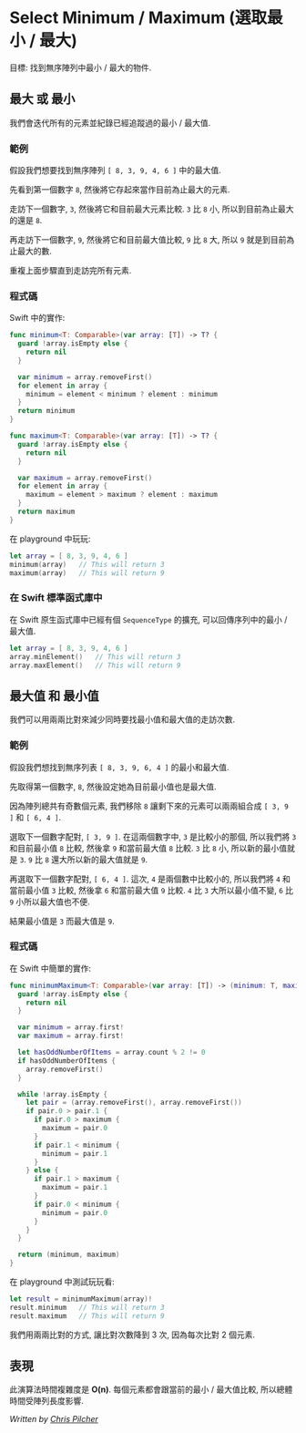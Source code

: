 # Select Minimum / Maximum (選取最小 / 最大)

<!--
Goal: Find the minimum/maximum object in an unsorted array.
-->

目標: 找到無序陣列中最小 / 最大的物件.

<!--
## Maximum or minimum

We have an array of generic objects and we iterate over all the objects keeping track of the minimum/maximum element so far.
-->

## 最大 或 最小

我們會迭代所有的元素並紀錄已經追蹤過的最小 / 最大值.

<!--
### An example

Let's say the we want to find the maximum value in the unsorted list `[ 8, 3, 9, 4, 6 ]`.

Pick the first number, `8`, and store it as the maximum element so far. 

Pick the next number from the list, `3`, and compare it to the current maximum. `3` is less than `8` so the maximum `8` does not change.

Pick the next number from the list, `9`, and compare it to the current maximum. `9` is greater than `8` so we store `9` as the maximum.

Repeat this process until the all elements in the list have been processed.
-->

### 範例

假設我們想要找到無序陣列 `[ 8, 3, 9, 4, 6 ]` 中的最大值.

先看到第一個數字 `8`, 然後將它存起來當作目前為止最大的元素.

走訪下一個數字, `3`, 然後將它和目前最大元素比較. `3` 比 `8` 小, 所以到目前為止最大的還是 `8`.

再走訪下一個數字, `9`, 然後將它和目前最大值比較, `9` 比 `8` 大, 所以 `9` 就是到目前為止最大的數.

重複上面步驟直到走訪完所有元素.

<!--
### The code

Here is a simple implementation in Swift:
-->

### 程式碼

Swift 中的實作:

```swift
func minimum<T: Comparable>(var array: [T]) -> T? {
  guard !array.isEmpty else {
    return nil
  }

  var minimum = array.removeFirst()
  for element in array {
    minimum = element < minimum ? element : minimum
  }
  return minimum
}

func maximum<T: Comparable>(var array: [T]) -> T? {
  guard !array.isEmpty else {
    return nil
  }

  var maximum = array.removeFirst()
  for element in array {
    maximum = element > maximum ? element : maximum
  }
  return maximum
}
```

<!--
Put this code in a playground and test it like so:
-->

在 playground 中玩玩:

```swift
let array = [ 8, 3, 9, 4, 6 ]
minimum(array)   // This will return 3
maximum(array)   // This will return 9
```

<!--
### In the Swift standard library

The Swift library already contains an extension to `SequenceType` that returns the minimum/maximum element in a sequence.
-->

### 在 Swift 標準函式庫中

在 Swift 原生函式庫中已經有個 `SequenceType` 的擴充, 可以回傳序列中的最小 / 最大值.

```swift
let array = [ 8, 3, 9, 4, 6 ]
array.minElement()   // This will return 3
array.maxElement()   // This will return 9
```

<!--
## Maximum and minimum

To find both the maximum and minimum values contained in array while minimizing the number of comparisons we can compare the items in pairs. 
-->

## 最大值 和 最小值

我們可以用兩兩比對來減少同時要找最小值和最大值的走訪次數.

<!--
### An example

Let's say the we want to find the minimum and maximum value in the unsorted list `[ 8, 3, 9, 6, 4 ]`.

Pick the first number, `8`, and store it as the minimum and maximum element so far. 

Because we have an odd number of items we remove `8` from the list which leaves the pairs `[ 3, 9 ]` and `[ 6, 4 ]`.

Pick the next pair of numbers from the list, `[ 3, 9 ]`. Of these two numbers, `3` is the smaller one, so we compare `3` to the current minimum `8`, and we compare `9` to the current maximum `8`. `3` is less than `8` so the new minimum is `3`. `9` is greater than `8` so the new maximum is `9`.

Pick the next pair of numbers from the list, `[ 6, 4 ]`. Here, `4` is the smaller one, so we compare `4` to the current minimum `3`, and we compare `6` to the current maximum `9`. `4` is greater than `3` so the minimum does not change. `6` is less than `9` so the maximum does not change.

The result is a minimum of `3` and a maximum of `9`.
-->

### 範例

假設我們想找到無序列表 `[ 8, 3, 9, 6, 4 ]` 的最小和最大值.

先取得第一個數字, `8`, 然後設定她為目前最小值也是最大值.

因為陣列總共有奇數個元素, 我們移除 `8` 讓剩下來的元素可以兩兩組合成 `[ 3, 9 ]` 和 `[ 6, 4 ]`.

選取下一個數字配對, `[ 3, 9 ]`. 在這兩個數字中, `3` 是比較小的那個, 所以我們將 `3` 和目前最小值 `8` 比較, 然後拿 `9` 和當前最大值 `8` 比較. `3` 比 `8` 小, 所以新的最小值就是 `3`. `9` 比 `8` 還大所以新的最大值就是 `9`.

再選取下一個數字配對, `[ 6, 4 ]`. 這次, `4` 是兩個數中比較小的, 所以我們將 `4` 和當前最小值 `3` 比較, 然後拿 `6` 和當前最大值 `9` 比較. `4` 比 `3` 大所以最小值不變, `6` 比 `9` 小所以最大值也不便.

結果最小值是 `3` 而最大值是 `9`.

<!--
### The code

Here is a simple implementation in Swift:
-->

### 程式碼

在 Swift 中簡單的實作:


```swift
func minimumMaximum<T: Comparable>(var array: [T]) -> (minimum: T, maximum: T)? {
  guard !array.isEmpty else {
    return nil
  }

  var minimum = array.first!
  var maximum = array.first!

  let hasOddNumberOfItems = array.count % 2 != 0
  if hasOddNumberOfItems {
    array.removeFirst()
  }

  while !array.isEmpty {
    let pair = (array.removeFirst(), array.removeFirst())
    if pair.0 > pair.1 {
      if pair.0 > maximum {
        maximum = pair.0
      }
      if pair.1 < minimum {
        minimum = pair.1
      }
    } else {
      if pair.1 > maximum {
        maximum = pair.1
      }
      if pair.0 < minimum {
        minimum = pair.0
      }
    }
  }

  return (minimum, maximum)
}
```


<!--
Put this code in a playground and test it like so:
-->

在 playground 中測試玩玩看:

```swift
let result = minimumMaximum(array)!
result.minimum   // This will return 3
result.maximum   // This will return 9
```

<!--
By picking elements in pairs and comparing their maximum and minimum with the running minimum and maximum we reduce the number of comparisons to 3 for every 2 elements.
-->

我們用兩兩比對的方式, 讓比對次數降到 3 次, 因為每次比對 2 個元素.

<!--
## Performance

These algorithms run at **O(n)**. Each object in the array is compared with the running minimum/maximum so the time it takes is proportional to the array length.
-->

## 表現

此演算法時間複雜度是 **O(n)**. 每個元素都會跟當前的最小 / 最大值比較, 所以總體時間受陣列長度影響.


*Written by [Chris Pilcher](https://github.com/chris-pilcher)*
